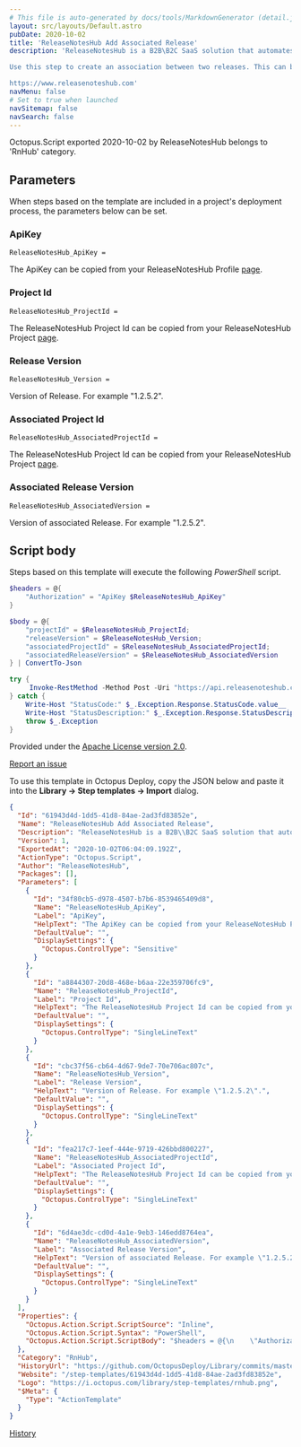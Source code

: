 ```yaml
---
# This file is auto-generated by docs/tools/MarkdownGenerator (detail.js)
layout: src/layouts/Default.astro
pubDate: 2020-10-02
title: 'ReleaseNotesHub Add Associated Release'
description: 'ReleaseNotesHub is a B2B\B2C SaaS solution that automates the generation and publication of release notes. With RnHub the creation of Release Notes becomes another step within your CI/CD pipeline. ReleaseNotesHub can pull content from many systems including TFS, Azure Devops, GitHub, Jira and Asana. 

Use this step to create an association between two releases. This can be used to create a "Single View" of release notes. Visit [here](https://support.releasenoteshub.com/article/show/116108-how-to-create-a-release-association-from-octopus-deploy) for setup guide. 

https://www.releasenoteshub.com'
navMenu: false
# Set to true when launched
navSitemap: false
navSearch: false
---
```


Octopus.Script exported 2020-10-02 by ReleaseNotesHub belongs to 'RnHub' category.

## Parameters

When steps based on the template are included in a project's deployment process, the parameters below can be set.


<div class="param">

### ApiKey

`ReleaseNotesHub_ApiKey = `

The ApiKey can be copied from your ReleaseNotesHub Profile [page](https://support.releasenoteshub.com/article/show/105050-how-do-i-get-an-api-key).

</div>
        
<div class="param">

### Project Id

`ReleaseNotesHub_ProjectId = `

The ReleaseNotesHub Project Id can be copied from your ReleaseNotesHub Project [page](https://support.releasenoteshub.com/article/show/111560-how-to-get-project-id).

</div>
        
<div class="param">

### Release Version

`ReleaseNotesHub_Version = `

Version of Release. For example "1.2.5.2".

</div>
        
<div class="param">

### Associated Project Id

`ReleaseNotesHub_AssociatedProjectId = `

The ReleaseNotesHub Project Id can be copied from your ReleaseNotesHub Project [page](https://support.releasenoteshub.com/article/show/111560-how-to-get-project-id).

</div>
        
<div class="param">

### Associated Release Version

`ReleaseNotesHub_AssociatedVersion = `

Version of associated Release. For example "1.2.5.2".

</div>
        

## Script body

Steps based on this template will execute the following *PowerShell* script.

```powershell
$headers = @{
    "Authorization" = "ApiKey $ReleaseNotesHub_ApiKey"
}

$body = @{
    "projectId" = $ReleaseNotesHub_ProjectId;
    "releaseVersion" = $ReleaseNotesHub_Version;
    "associatedProjectId" = $ReleaseNotesHub_AssociatedProjectId;
    "associatedReleaseVersion" = $ReleaseNotesHub_AssociatedVersion      
} | ConvertTo-Json

try {
     Invoke-RestMethod -Method Post -Uri "https://api.releasenoteshub.com/api/releaseassociations/createforversion" -Headers $headers -Body $body -ContentType application/json-patch+json
} catch {
    Write-Host "StatusCode:" $_.Exception.Response.StatusCode.value__ 
    Write-Host "StatusDescription:" $_.Exception.Response.StatusDescription
    throw $_.Exception
}
```

Provided under the [Apache License version 2.0](https://github.com/OctopusDeploy/Library/blob/master/LICENSE.txt).

[Report an issue](https://github.com/OctopusDeploy/Library/issues/new?assignees=&labels=&projects=&template=bug-report.yml&title=Issue%20with%20ReleaseNotesHub%20Add%20Associated%20Release&step-template=ReleaseNotesHub%20Add%20Associated%20Release)

<div class="get-json">

To use this template in Octopus Deploy, copy the JSON below and paste it into the **Library → Step templates → Import** dialog.

```json
{
  "Id": "61943d4d-1dd5-41d8-84ae-2ad3fd83852e",
  "Name": "ReleaseNotesHub Add Associated Release",
  "Description": "ReleaseNotesHub is a B2B\\B2C SaaS solution that automates the generation and publication of release notes. With RnHub the creation of Release Notes becomes another step within your CI/CD pipeline. ReleaseNotesHub can pull content from many systems including TFS, Azure Devops, GitHub, Jira and Asana. \n\nUse this step to create an association between two releases. This can be used to create a \"Single View\" of release notes. Visit [here](https://support.releasenoteshub.com/article/show/116108-how-to-create-a-release-association-from-octopus-deploy) for setup guide. \n\nhttps://www.releasenoteshub.com",
  "Version": 1,
  "ExportedAt": "2020-10-02T06:04:09.192Z",
  "ActionType": "Octopus.Script",
  "Author": "ReleaseNotesHub",
  "Packages": [],
  "Parameters": [
    {
      "Id": "34f80cb5-d978-4507-b7b6-8539465409d8",
      "Name": "ReleaseNotesHub_ApiKey",
      "Label": "ApiKey",
      "HelpText": "The ApiKey can be copied from your ReleaseNotesHub Profile [page](https://support.releasenoteshub.com/article/show/105050-how-do-i-get-an-api-key).",
      "DefaultValue": "",
      "DisplaySettings": {
        "Octopus.ControlType": "Sensitive"
      }
    },
    {
      "Id": "a8844307-20d8-468e-b6aa-22e359706fc9",
      "Name": "ReleaseNotesHub_ProjectId",
      "Label": "Project Id",
      "HelpText": "The ReleaseNotesHub Project Id can be copied from your ReleaseNotesHub Project [page](https://support.releasenoteshub.com/article/show/111560-how-to-get-project-id).",
      "DefaultValue": "",
      "DisplaySettings": {
        "Octopus.ControlType": "SingleLineText"
      }
    },
    {
      "Id": "cbc37f56-cb64-4d67-9de7-70e706ac807c",
      "Name": "ReleaseNotesHub_Version",
      "Label": "Release Version",
      "HelpText": "Version of Release. For example \"1.2.5.2\".",
      "DefaultValue": "",
      "DisplaySettings": {
        "Octopus.ControlType": "SingleLineText"
      }
    },
    {
      "Id": "fea217c7-1eef-444e-9719-426bbd800227",
      "Name": "ReleaseNotesHub_AssociatedProjectId",
      "Label": "Associated Project Id",
      "HelpText": "The ReleaseNotesHub Project Id can be copied from your ReleaseNotesHub Project [page](https://support.releasenoteshub.com/article/show/111560-how-to-get-project-id).",
      "DefaultValue": "",
      "DisplaySettings": {
        "Octopus.ControlType": "SingleLineText"
      }
    },
    {
      "Id": "6d4ae3dc-cd0d-4a1e-9eb3-146edd8764ea",
      "Name": "ReleaseNotesHub_AssociatedVersion",
      "Label": "Associated Release Version",
      "HelpText": "Version of associated Release. For example \"1.2.5.2\".",
      "DefaultValue": "",
      "DisplaySettings": {
        "Octopus.ControlType": "SingleLineText"
      }
    }
  ],
  "Properties": {
    "Octopus.Action.Script.ScriptSource": "Inline",
    "Octopus.Action.Script.Syntax": "PowerShell",
    "Octopus.Action.Script.ScriptBody": "$headers = @{\n    \"Authorization\" = \"ApiKey $ReleaseNotesHub_ApiKey\"\n}\n\n$body = @{\n    \"projectId\" = $ReleaseNotesHub_ProjectId;\n    \"releaseVersion\" = $ReleaseNotesHub_Version;\n    \"associatedProjectId\" = $ReleaseNotesHub_AssociatedProjectId;\n    \"associatedReleaseVersion\" = $ReleaseNotesHub_AssociatedVersion      \n} | ConvertTo-Json\n\ntry {\n     Invoke-RestMethod -Method Post -Uri \"https://api.releasenoteshub.com/api/releaseassociations/createforversion\" -Headers $headers -Body $body -ContentType application/json-patch+json\n} catch {\n    Write-Host \"StatusCode:\" $_.Exception.Response.StatusCode.value__ \n    Write-Host \"StatusDescription:\" $_.Exception.Response.StatusDescription\n    throw $_.Exception\n}"
  },
  "Category": "RnHub",
  "HistoryUrl": "https://github.com/OctopusDeploy/Library/commits/master/step-templates//opt/buildagent/work/75443764cd38076d/step-templates/releasenoteshub-add-release-association.json",
  "Website": "/step-templates/61943d4d-1dd5-41d8-84ae-2ad3fd83852e",
  "Logo": "https://i.octopus.com/library/step-templates/rnhub.png",
  "$Meta": {
    "Type": "ActionTemplate"
  }
}
```

[History](https://github.com/OctopusDeploy/Library/commits/master/step-templates/https://github.com/OctopusDeploy/Library/commits/master/step-templates//opt/buildagent/work/75443764cd38076d/step-templates/releasenoteshub-add-release-association.json)

</div>
